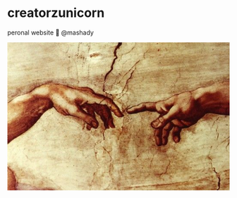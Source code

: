 # creatorzunicorn

peronal website 🦄
@mashady

![abusamir](https://github.com/mashady/creatorzunicorn/blob/main/public/angel_pic/fingers.jpg)
